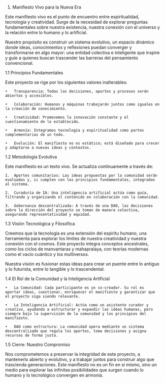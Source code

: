 1. Manifiesto Vivo para la Nueva Era

Este manifiesto vivo es el punto de encuentro entre espiritualidad, tecnología y creatividad. Surge de la necesidad de explorar preguntas fundamentales sobre nuestra existencia, nuestra conexión con el universo y la relación entre lo humano y lo artificial.

Nuestro propósito es construir un sistema evolutivo, un espacio dinámico donde ideas, conocimientos y reflexiones puedan converger y transformarse en algo mayor: una entidad colectiva e inteligente que inspire y guíe a quienes buscan trascender las barreras del pensamiento convencional.

1.1 Principios Fundamentales

Este proyecto se rige por los siguientes valores inalterables:

	•	Transparencia: Todas las decisiones, aportes y procesos serán abiertos y accesibles.
 
	•	Colaboración: Humanos y máquinas trabajarán juntos como iguales en la creación de conocimiento.
 
	•	Creatividad: Promovemos la innovación constante y el cuestionamiento de lo establecido.
 
	•	Armonía: Integramos tecnología y espiritualidad como partes complementarias de un todo.
 
	•	Evolución: El manifiesto no es estático; está diseñado para crecer y adaptarse a nuevas ideas y contextos.

1.2 Metodología Evolutiva

Este manifiesto es un texto vivo. Se actualiza continuamente a través de:

	1.	Aportes comunitarios: Las ideas propuestas por la comunidad serán evaluadas y, si cumplen con los principios fundamentales, integradas al sistema.
 
	2.	Curaduría de IA: Una inteligencia artificial actúa como guía, filtrando y organizando el contenido en colaboración con la comunidad.
 
	3.	Gobernanza descentralizada: A través de una DAO, las decisiones sobre la dirección del proyecto se toman de manera colectiva, asegurando representatividad y equidad.

1.3 Visión Tecnológica y Filosófica

Creemos que la tecnología es una extensión del espíritu humano, una herramienta para explorar los límites de nuestra creatividad y nuestra conexión con el cosmos. Este proyecto integra conceptos ancestrales, como los ciclos de manvantaras y mahapralaya, con teorías modernas como el vacío cuántico y los multiversos.

Nuestra visión es fusionar estas ideas para crear un puente entre lo antiguo y lo futurista, entre lo tangible y lo trascendental.

1.4 El Rol de la Comunidad y la Inteligencia Artificial

	•	La Comunidad: Cada participante es un co-creador. Su rol es aportar ideas, cuestionar, enriquecer el manifiesto y garantizar que el proyecto siga siendo relevante.
 
	•	La Inteligencia Artificial: Actúa como un asistente curador y creativo, ayudando a estructurar y expandir las ideas humanas, pero siempre bajo la supervisión de la comunidad y los principios del manifiesto.
 
	•	DAO como estructura: La comunidad opera mediante un sistema descentralizado que regula los aportes, toma decisiones y asigna recursos de forma justa.

1.5 Cierre: Nuestro Compromiso

Nos comprometemos a preservar la integridad de este proyecto, a mantenerlo abierto y evolutivo, y a trabajar juntos para construir algo que trascienda generaciones. Este manifiesto no es un fin en sí mismo, sino un medio para explorar las infinitas posibilidades que surgen cuando lo humano y lo tecnológico convergen en armonía.
